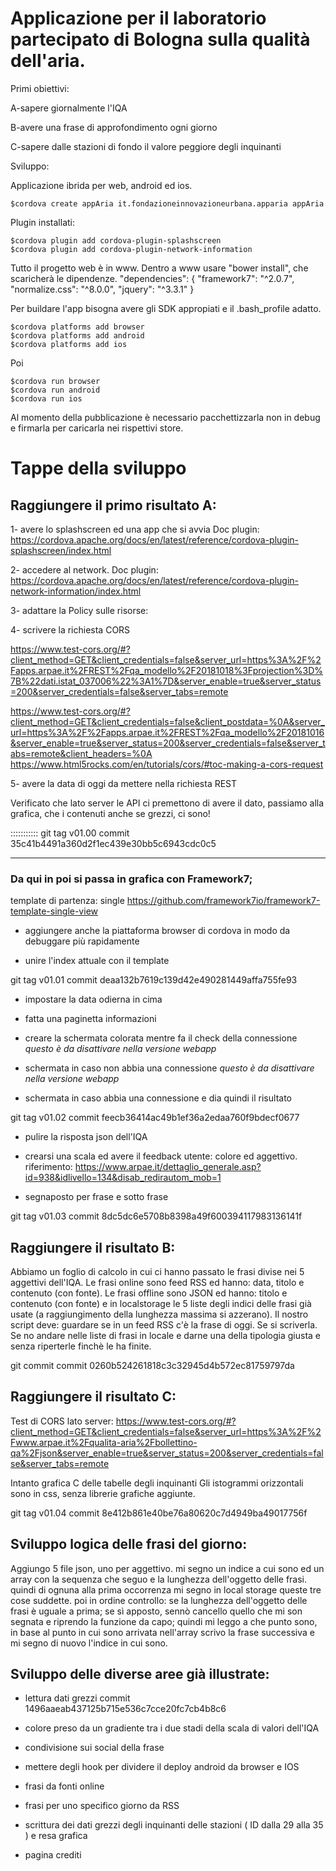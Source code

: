# Applicazione per il laboratorio partecipato di Bologna sulla qualità dell'aria.

Primi obiettivi:

A-sapere giornalmente l'IQA

B-avere una frase di approfondimento ogni giorno

C-sapere dalle stazioni di fondo il valore peggiore degli inquinanti

Sviluppo:

Applicazione ibrida per web, android ed ios.

    $cordova create appAria it.fondazioneinnovazioneurbana.apparia appAria

Plugin installati:

    $cordova plugin add cordova-plugin-splashscreen
    $cordova plugin add cordova-plugin-network-information

Tutto il progetto web è in www. Dentro a www usare "bower install", che scaricherà le dipendenze.
    "dependencies": {
        "framework7": "^2.0.7",
        "normalize.css": "^8.0.0",
        "jquery": "^3.3.1"
     }

Per buildare l'app bisogna avere gli SDK appropiati e il .bash_profile adatto.

    $cordova platforms add browser
    $cordova platforms add android
    $cordova platforms add ios

Poi

    $cordova run browser
    $cordova run android
    $cordova run ios

Al momento della pubblicazione è necessario pacchettizzarla non in debug e firmarla per caricarla nei rispettivi store.


# Tappe della sviluppo

## Raggiungere il primo risultato A:

1- avere lo splashscreen ed una app che si avvia
Doc plugin: https://cordova.apache.org/docs/en/latest/reference/cordova-plugin-splashscreen/index.html

2- accedere al network.
Doc plugin: https://cordova.apache.org/docs/en/latest/reference/cordova-plugin-network-information/index.html

3- adattare la Policy sulle risorse:
    <meta http-equiv="Content-Security-Policy" content="default-src * 'self' data: gap: https://ssl.gstatic.com 'unsafe-eval'; style-src 'self' 'unsafe-inline'; media-src *; img-src 'self' data: content:;">

4- scrivere la richiesta CORS

https://www.test-cors.org/#?client_method=GET&client_credentials=false&server_url=https%3A%2F%2Fapps.arpae.it%2FREST%2Fqa_modello%2F20181018%3Fprojection%3D%7B%22dati.istat_037006%22%3A1%7D&server_enable=true&server_status=200&server_credentials=false&server_tabs=remote


https://www.test-cors.org/#?client_method=GET&client_credentials=false&client_postdata=%0A&server_url=https%3A%2F%2Fapps.arpae.it%2FREST%2Fqa_modello%2F20181016&server_enable=true&server_status=200&server_credentials=false&server_tabs=remote&client_headers=%0A
https://www.html5rocks.com/en/tutorials/cors/#toc-making-a-cors-request

5- avere la data di oggi da mettere nella richiesta REST

Verificato che lato server le API ci premettono di avere il dato, passiamo alla grafica, che i contenuti anche se grezzi, ci sono!

::::::::::: git tag v01.00
commit 35c41b4491a360d2f1ec439e30bb5c6943cdc0c5
_______________________________________________________

### Da qui in poi si passa in grafica con Framework7;

template di partenza: single
https://github.com/framework7io/framework7-template-single-view

- aggiungere anche la piattaforma browser di cordova in modo da debuggare più rapidamente

- unire l'index attuale con il template

git tag v01.01
commit deaa132b7619c139d42e490281449affa755fe93

- impostare la data odierna in cima

- fatta una paginetta informazioni

- creare la schermata colorata mentre fa il check della connessione *questo è da disattivare nella versione webapp*

- schermata in caso non abbia una connessione *questo è da disattivare nella versione webapp*

- schermata in caso abbia una connessione e dia quindi il risultato 

git tag v01.02
commit feecb36414ac49b1ef36a2edaa760f9bdecf0677

- pulire la risposta json dell'IQA

- crearsi una scala ed avere il feedback utente: colore ed aggettivo.
riferimento: https://www.arpae.it/dettaglio_generale.asp?id=938&idlivello=134&disab_redirautom_mob=1

- segnaposto per frase e sotto frase

git tag v01.03
commit 8dc5dc6e5708b8398a49f600394117983136141f

## Raggiungere il risultato B:

Abbiamo un foglio di calcolo in cui ci hanno passato le frasi divise nei 5 aggettivi dell'IQA.
Le frasi online sono feed RSS ed hanno: data, titolo e contenuto (con fonte). 
Le frasi offline sono JSON ed hanno: titolo e contenuto (con fonte) e in localstorage le 5 liste degli indici delle frasi già usate (a raggiungimento della lunghezza massima si azzerano).
Il nostro script deve: guardare se in un feed RSS c'è la frase di oggi. Se si scriverla.
Se no andare nelle liste di frasi in locale e darne una della tipologia giusta e senza riperterle finchè le ha finite.

git commit
commit 0260b524261818c3c32945d4b572ec81759797da

## Raggiungere il risultato C:

Test di CORS lato server: https://www.test-cors.org/#?client_method=GET&client_credentials=false&server_url=https%3A%2F%2Fwww.arpae.it%2Fqualita-aria%2Fbollettino-qa%2Fjson&server_enable=true&server_status=200&server_credentials=false&server_tabs=remote

Intanto grafica C delle tabelle degli inquinanti
Gli istogrammi orizzontali sono in css, senza librerie grafiche aggiunte.

git tag v01.04
commit 8e412b861e40be76a80620c7d4949ba49017756f


## Sviluppo logica delle frasi del giorno:

Aggiungo 5 file json, uno per aggettivo.
mi segno un indice a cui sono ed un array con la sequenza che seguo e la lunghezza dell'oggetto delle frasi.
quindi di ognuna alla prima occorrenza mi segno in local storage queste tre cose suddette.
poi in ordine controllo: 
se la lunghezza dell'oggetto delle frasi è uguale a prima; 
se sì apposto, sennò cancello quello che mi son segnata e riprendo la funzione da capo;
quindi mi leggo a che punto sono, in base al punto in cui sono arrivata nell'array scrivo la frase successiva e mi segno di nuovo l'indice in cui sono.


## Sviluppo delle diverse aree già illustrate:

* lettura dati grezzi commit 1496aaeab437125b715e536c7cce20fc7cb4b8c6

* colore preso da un gradiente tra i due stadi della scala di valori dell'IQA

* condivisione sui social della frase

* mettere degli hook per dividere il deploy android da browser e IOS 

* frasi da fonti online

* frasi per uno specifico giorno da RSS

* scrittura dei dati grezzi degli inquinanti delle stazioni ( ID dalla 29 alla 35 ) e resa grafica 

* pagina crediti 


